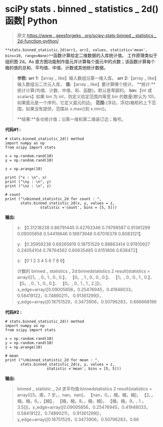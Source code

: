 # sciPy stats . binned _ statistics _ 2d()函数| Python

> 原文:[https://www . geesforgeks . org/scipy-stats-binned _ statistics _ 2d-function-python/](https://www.geeksforgeeks.org/scipy-stats-binned_statistic_2d-function-python/)

`**stats.binned_statistic_2d(arr1, arr2, values, statistic='mean', bins=10, range=None)**`函数计算给定二维数据的入库统计值。
工作原理类似于组织图 2d。As 直方图功能制作面元并计算每个面元中的点数；该函数计算每个箱的值的总和、平均值、中值、计数或其他统计数据。

> **参数:**
> **arr 1:**【array _ like】输入数组沿第一维入库。
> **arr 2:**【array _ like】输入数组沿二次元入库。
> **值:**【array _ like】要计算哪个统计。
> **统计:**统计计算{均值、计数、中值、和、函数}。默认是卑鄙的。
> **bin:**【int 或 scalars】如果 bin 为 int，则定义给定范围内等宽 bin 的数量(默认为 10)。如果面元是一个序列，它定义面元的边。
> **范围:**(浮动，浮动)箱柜的上下范围，如果没有提供，范围从 x.max()到 x.min()。
> 
> **结果:**各仓统计值；沿第一维和第二维装订边；箱号。

**代码#1 :**

```
# stats.binned_statistic_2d() method 
import numpy as np
from scipy import stats

x = np.random.rand(10)
y = np.random.rand(10)

z = np.arange(10)

print ("x : \n", x)
print ("\ny : \n", y)
print ("\nz : \n", z)

# count
print ("\nbinned_statistic_2d for count : ", 
       stats.binned_statistic_2d(x, y, values = z, 
                statistic ='count', bins = [5, 5]))
```

**输出:**

> x:
> 【0.31218238 0.86791445 0.42763346 0.79798587 0.91361299 0.09005856
> 0.54419846 0.18973948 0.67016378 0.8083121】
> 
> y:
> 【0.35959238 0.69265819 0.18751529 0.98863414 0.97810927 0.24054104
> 0.76764562 0.60635485 0.6151806 0.638472】
> 
> z:
> 【0 1 2 3 4 5 6 7 8 9】
> 
> 计数的 binned _ statistics _ 2d:binnedstatistics 2 result(statistics = array([[1。, 0., 1., 0., 0.】、
> 【0。, 1., 0., 0., 0.】、
> 【1。, 0., 0., 1., 0.】、
> 【0。, 0., 1., 0., 0.】、
> 【0。, 0., 1., 1., 2.]])，x_edge=array([0.09005856，0.25476945，0.41948033，0.58419122，0.74890211，
> 0.91361299])，y_edge=array([0.18751529，0.3473906，0.50796283，0.666668196

**代码#2 :**

```
# stats.binned_statistic_2d() method 
import numpy as np
from scipy import stats

x = np.random.rand(10)
y = np.random.rand(10)
z = np.arange(10)

# mean
print ("\nbinned_statistic_2d for mean : ", 
       stats.binned_statistic_2d(x, y, values = z,
                   statistic ='mean', bins = [5, 5])) 
```

**输出:**

> binned _ statistic _ 2d 求平均值:binnedstatistics 2 result(statistics = array([[5。南，7 岁。，nan，nan]，
> 【nan，0。，楠，楠，楠]，
> 【2。，楠，楠，6。，【楠】，
> 【楠，楠，8。，楠，楠]，
> 【楠，楠，9。, 1.，3.5]])，x_edge=array([0.09005856，0.25476945，0.41948033，0.58419122，0.74890211，
> 0.91361299])，y_edge=array([0.18751529，0.3473906，0.50796283，0.66